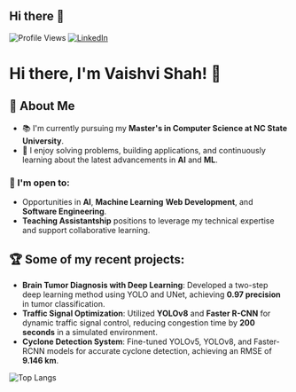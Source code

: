 ## Hi there 👋

![Profile Views](https://komarev.com/ghpvc/?username=VaishviShah&label=Profile%20views&color=0e75b6&style=flat)
[![LinkedIn](https://img.shields.io/badge/LinkedIn-blue?style=flat&logo=linkedin&logoColor=white)](https://www.linkedin.com/in/vaishvi-shah-211102)
# Hi there, I'm Vaishvi Shah! 👋

## 🚀 About Me

- 📚 I'm currently pursuing my **Master's in Computer Science at NC State University**.
- 🌟 I enjoy solving problems, building applications, and continuously learning about the latest advancements in **AI** and **ML**.

### 🎯 I'm open to:
- Opportunities in **AI**, **Machine Learning** **Web Development**, and **Software Engineering**.
- **Teaching Assistantship** positions to leverage my technical expertise and support collaborative learning.

## 🏆 Some of my recent projects:
- **Brain Tumor Diagnosis with Deep Learning**: Developed a two-step deep learning method using YOLO and UNet, achieving **0.97 precision** in tumor classification. 
- **Traffic Signal Optimization**: Utilized **YOLOv8** and **Faster R-CNN** for dynamic traffic signal control, reducing congestion time by **200 seconds** in a simulated environment.
- **Cyclone Detection System**: Fine-tuned YOLOv5, YOLOv8, and Faster-RCNN models for accurate cyclone detection, achieving an RMSE of **9.146 km**. 


![Top Langs](https://github-readme-stats.vercel.app/api/top-langs/?username=VaishviShah&layout=compact)


